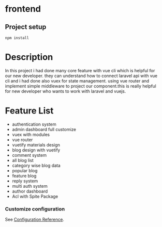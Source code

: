 # frontend

## Project setup
```
npm install
```
# Description
In this project i had done many core feature with vue cli which is helpful for our new developer.
they can understand how to connect laravel api with vue cli and i had done also vuex for state management.
using vue router and implement simple middleware to project our component.this is really helpful for new developer
who wants to work with laravel and vuejs.

# Feature List
- authentication system
- admin dashboard full customize
- vuex with modules
- vue router
- vuetify materials design
- blog design with vuetify
- comment system
- all blog list
- category wise blog data
- popular blog
- feature blog
- reply system
- multi auth system
- author dashboard
- Acl with Spite Package

### Customize configuration
See [Configuration Reference](https://cli.vuejs.org/config/).

